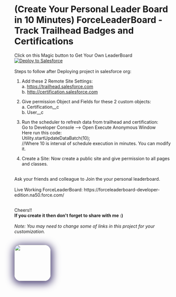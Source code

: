 # (Create Your Personal Leader Board in 10 Minutes) ForceLeaderBoard - Track Trailhead Badges and Certifications
Click on this Magic button to Get Your Own LeaderBoard
<a href="https://githubsfdeploy.herokuapp.com?owner=vishnuvaishnav&repo=Trailhead_ForceLeaderBoard">
  <img alt="Deploy to Salesforce"
       src="https://raw.githubusercontent.com/afawcett/githubsfdeploy/master/deploy.png">
</a>
<br/>
<br/>
Steps to follow after Deploying project in salesforce org:

1. Add these 2 Remote Site Settings:
	<br/>
	a. https://trailhead.salesforce.com
	<br/>
	b. http://certification.salesforce.com

2. Give permission Object and Fields for these 2 custom objects:
	<br/>
	a. Certification__c
	<br/>
	b. User__c

3. Run the scheduler to refresh data from trailhead and certification:
	<br/>
	Go to Developer Console --> Open Execute Anonymous Window
	<br/>
	Here run this code:
	<br/>
	Utility.startUpdateDataBatch(10); 
	<br/>
	//Where 10 is interval of schedule execution in minutes. You can modify it.

4. Create a Site:
	Now create a public site and give permission to all pages and classes.

<br/>
Ask your friends and colleague to Join the your personal leaderboard.
<br/>
<br/>
Live Working ForceLeaderBoard: https://forceleaderboard-developer-edition.na50.force.com/
<br/>
<br/>

Cheers!!
<br/>
<b>If you create it then don't forget to share with me :)</b>
<br/><br/>
<i>Note: You may need to change some of links in this project for your customization.</i>
<br/><br/>
<br/>
<a href="https://0to1code.wordpress.com/contact/">
  <img src="http://bourbonstreetshots.com/wp-content/uploads/2014/01/tumblr_m73mpnaKdX1qb1v08.jpg" style="max-width: 100%;border-radius: 20px;box-shadow: 1px 4px 23px 6px #53497b;height: 115px;">
</a>
